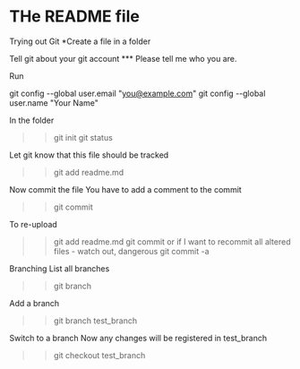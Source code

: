 # THe README file
Trying out Git
*Create a file in a folder

Tell git about your git account
*** Please tell me who you are.

Run

  git config --global user.email "you@example.com"
  git config --global user.name "Your Name"


In the folder
>> git init
>> git status

Let git know that this file should be tracked
>> git add readme.md

Now commit the file
You have to add a comment to the commit
>> git commit

To re-upload
>> git add readme.md
>> git commit
or if I want to recommit all altered files - watch out, dangerous
>> git commit -a


Branching
List all branches
>> git branch

Add a branch
>> git branch test_branch

Switch to a branch
Now any changes will be registered in test_branch
>> git checkout test_branch















